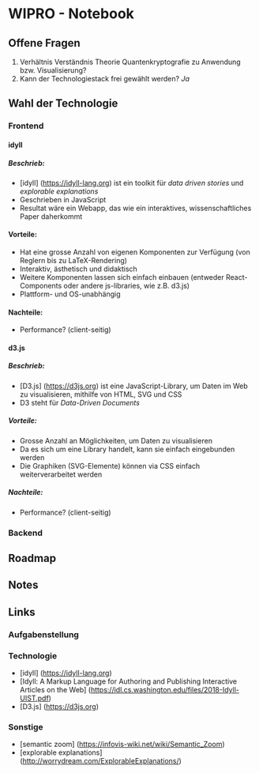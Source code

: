 # WIPRO - Notebook

## Offene Fragen

1. Verhältnis Verständnis Theorie Quantenkryptografie zu Anwendung bzw. Visualisierung?
2. Kann der Technologiestack frei gewählt werden? _Ja_

## Wahl der Technologie

### Frontend

#### idyll

##### Beschrieb:
* [idyll] (https://idyll-lang.org) ist ein toolkit für _data driven stories_ und _explorable explanations_
* Geschrieben in JavaScript
* Resultat wäre ein Webapp, das wie ein interaktives, wissenschaftliches Paper daherkommt

#### Vorteile:
* Hat eine grosse Anzahl von eigenen Komponenten zur Verfügung (von Reglern bis zu LaTeX-Rendering)
* Interaktiv, ästhetisch und didaktisch
* Weitere Komponenten lassen sich einfach einbauen (entweder React-Components oder andere js-libraries, wie z.B. d3.js)
* Plattform- und OS-unabhängig

#### Nachteile:
* Performance? (client-seitig)

#### d3.js

##### Beschrieb:
* [D3.js] (https://d3js.org) ist eine JavaScript-Library, um Daten im Web zu visualisieren, mithilfe von HTML, SVG und CSS
* D3 steht für _Data-Driven Documents_

##### Vorteile:
* Grosse Anzahl an Möglichkeiten, um Daten zu visualisieren
* Da es sich um eine Library handelt, kann sie einfach eingebunden werden
* Die Graphiken (SVG-Elemente) können via CSS einfach weiterverarbeitet werden

##### Nachteile:
* Performance? (client-seitig)

### Backend

## Roadmap

## Notes

## Links

### Aufgabenstellung

### Technologie

* [idyll] (https://idyll-lang.org)
* [Idyll: A Markup Language for Authoring and Publishing Interactive Articles on the Web] (https://idl.cs.washington.edu/files/2018-Idyll-UIST.pdf)
* [D3.js] (https://d3js.org)

### Sonstige

* [semantic zoom] (https://infovis-wiki.net/wiki/Semantic_Zoom)
* [explorable explanations] (http://worrydream.com/ExplorableExplanations/)